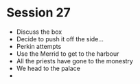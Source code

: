 # Session 27
 - Discuss the box
 - Decide to push it off the side...
 - Perkin attempts
 - Use the Merrid to get to the harbour
 - All the priests have gone to the monestry
 - We head to the palace
 - 